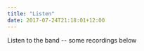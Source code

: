 ```yaml
---
title: "Listen"
date: 2017-07-24T21:18:01+12:00
---
```


Listen to the band -- some recordings below